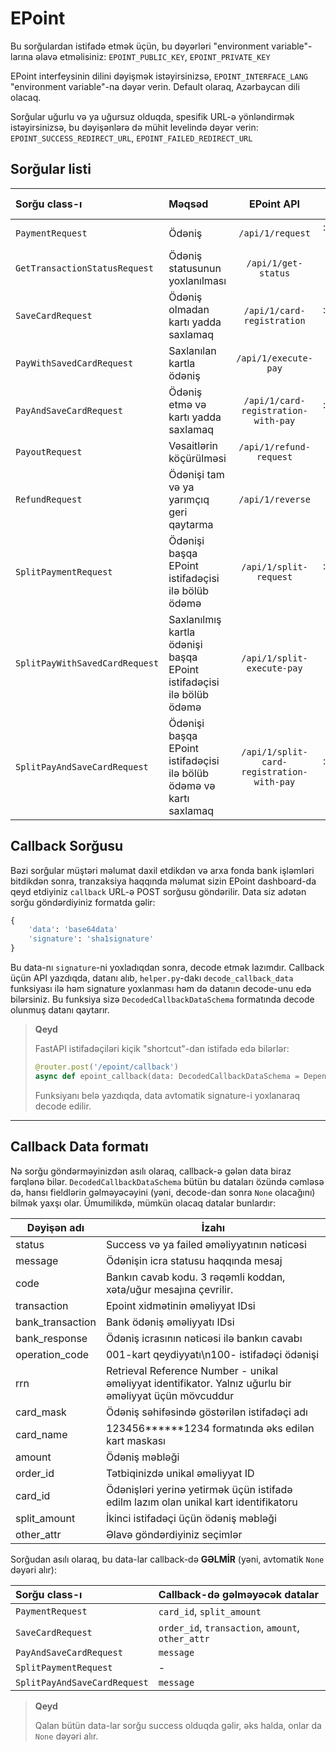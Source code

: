 # EPoint

Bu sorğulardan istifadə etmək üçün, bu dəyərləri "environment variable"-larına əlavə etməlisiniz: `EPOINT_PUBLIC_KEY`, `EPOINT_PRIVATE_KEY`

EPoint interfeysinin dilini dəyişmək istəyirsinizsə, `EPOINT_INTERFACE_LANG` "environment variable"-na dəyər verin. Default olaraq, Azərbaycan dili olacaq.

Sorğular uğurlu və ya uğursuz olduqda, spesifik URL-ə yönləndirmək istəyirsinizsə, bu dəyişənlərə də mühit levelində dəyər verin: `EPOINT_SUCCESS_REDIRECT_URL`, `EPOINT_FAILED_REDIRECT_URL`

## Sorğular listi

| Sorğu class-ı                        | Məqsəd                                                               |                EPoint API                 | Callback-ə sorğu atılır |
| :----------------------------------- | :------------------------------------------------------------------- | :---------------------------------------: | :---------------------: |
| `PaymentRequest`               | Ödəniş                                                               |             `/api/1/request`              |   :fontawesome-solid-check:     |
| `GetTransactionStatusRequest`  | Ödəniş statusunun yoxlanılması                                       |            `/api/1/get-status`            |           :x:           |
| `SaveCardRequest`              | Ödəniş olmadan kartı yadda saxlamaq                                  |        `/api/1/card-registration`         |   :fontawesome-solid-check:     |
| `PayWithSavedCardRequest`      | Saxlanılan kartla ödəniş                                             |           `/api/1/execute-pay`            |           :x:           |
| `PayAndSaveCardRequest`        | Ödəniş etmə və kartı yadda saxlamaq                                  |    `/api/1/card-registration-with-pay`    |   :fontawesome-solid-check:     |
| `PayoutRequest`                | Vəsaitlərin köçürülməsi                                              |          `/api/1/refund-request`          |           :x:           |
| `RefundRequest`                | Ödənişi tam və ya yarımçıq geri qaytarma                             |             `/api/1/reverse`              |           :x:           |
| `SplitPaymentRequest`          | Ödənişi başqa EPoint istifadəçisi ilə bölüb ödəmə                    |          `/api/1/split-request`           |   :fontawesome-solid-check:     |
| `SplitPayWithSavedCardRequest` | Saxlanılmış kartla ödənişi başqa EPoint istifadəçisi ilə bölüb ödəmə |        `/api/1/split-execute-pay`         |           :x:           |
| `SplitPayAndSaveCardRequest`   | Ödənişi başqa EPoint istifadəçisi ilə bölüb ödəmə və kartı saxlamaq  | `/api/1/split-card-registration-with-pay` |   :fontawesome-solid-check:     |

## Callback Sorğusu

Bəzi sorğular müştəri məlumat daxil etdikdən və arxa fonda bank işləmləri bitdikdən sonra, tranzaksiya haqqında məlumat sizin EPoint dashboard-da qeyd etdiyiniz `callback` URL-ə POST sorğusu göndərilir. Data siz adətən sorğu göndərdiyiniz formatda gəlir:

```python
{
    'data': 'base64data'
    'signature': 'sha1signature'
}
```

Bu data-nı `signature`-ni yoxladıqdan sonra, decode etmək lazımdır. Callback üçün API yazdıqda, datanı alıb, `helper.py`-dakı `decode_callback_data` funksiyası ilə həm signature yoxlanması həm də datanın decode-unu edə bilərsiniz. Bu funksiya sizə `DecodedCallbackDataSchema` formatında decode olunmuş datanı qaytarır.

> **Qeyd**
>
> FastAPI istifadəçiləri kiçik "shortcut"-dan istifadə edə bilərlər:
>
> ```python
> @router.post('/epoint/callback')
> async def epoint_callback(data: DecodedCallbackDataSchema = Depends(decode_callback_data)):
> ```
>
> Funksiyanı belə yazdıqda, data avtomatik signature-i yoxlanaraq decode edilir.

---

## Callback Data formatı

Nə sorğu göndərməyinizdən asılı olaraq, callback-ə gələn data biraz fərqlənə bilər. `DecodedCallbackDataSchema` bütün bu dataları özündə cəmləsə də, hansı fieldlərin gəlməyəcəyini (yəni, decode-dan sonra `None` olacağını) bilmək yaxşı olar. Ümumilikdə, mümkün olacaq datalar bunlardır:

| Dəyişən adı       | İzahı                                                                                             |
| ---------------- | ------------------------------------------------------------------------------------------------------- |
| status           | Success və ya failed əməliyyatının nəticəsi                                                             |
| message          | Ödənişin icra statusu haqqında mesaj                                                                    |
| code             | Bankın cavab kodu. 3 rəqəmli koddan, xəta/uğur mesajına çevrilir.                                       |
| transaction      | Epoint xidmətinin əməliyyat IDsi                                                                        |
| bank_transaction | Bank ödəniş əməliyyatı IDsi                                                                             |
| bank_response    | Ödəniş icrasının nəticəsi ilə bankın cavabı                                                             |
| operation_code   | 001-kart qeydiyyatı\n100- istifadəçi ödənişi                                                            |
| rrn              | Retrieval Reference Number - unikal əməliyyat identifikator. Yalnız uğurlu bir əməliyyat üçün mövcuddur |
| card_mask        | Ödəniş səhifəsində göstərilən istifadəçi adı                                                            |
| card_name        | 123456******1234 formatında əks edilən kart maskası                                                     |
| amount           | Ödəniş məbləği                                                                                          |
| order_id         | Tətbiqinizdə unikal əməliyyat ID                                                                        |
| card_id          | Ödənişləri yerinə yetirmək üçün istifadə edilm lazım olan unikal kart identifikatoru                    |
| split_amount     | İkinci istifadəçi üçün ödəniş məbləği                                                                   |
| other_attr       | Əlavə göndərdiyiniz seçimlər                                                                            |


Sorğudan asılı olaraq, bu data-lar callback-də **GƏLMİR** (yəni, avtomatik `None` dəyəri alır):

| Sorğu class-ı                      | Callback-də gəlməyəcək datalar                    |
| :--------------------------------- | :------------------------------------------------ |
| `PaymentRequest`             | `card_id`, `split_amount`                         |
| `SaveCardRequest`            | `order_id`, `transaction`, `amount`, `other_attr` |
| `PayAndSaveCardRequest`      | `message`                                         |
| `SplitPaymentRequest`        | -                                                 |
| `SplitPayAndSaveCardRequest` | `message`                                         |

> **Qeyd**
>
> Qalan bütün data-lar sorğu success olduqda gəlir, əks halda, onlar da `None` dəyəri alır.
